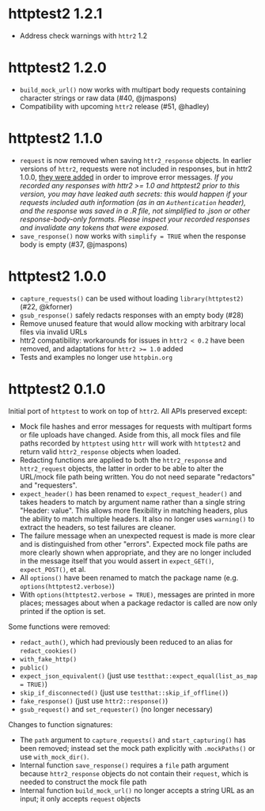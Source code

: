 # httptest2 1.2.1

* Address check warnings with `httr2` 1.2

# httptest2 1.2.0

* `build_mock_url()` now works with multipart body requests containing character strings or raw data (#40, @jmaspons)
* Compatibility with upcoming `httr2` release (#51, @hadley)

# httptest2 1.1.0

* `request` is now removed when saving `httr2_response` objects. In earlier versions of `httr2`, requests were not included in responses, but in httr2 1.0.0, [they were added](https://github.com/r-lib/httr2/pull/359) in order to improve error messages. *If you recorded any responses with httr2 >= 1.0 and httptest2 prior to this version, you may have leaked auth secrets: this would happen if your requests included auth information (as in an `Authentication` header), and the response was saved in a .R file, not simplified to .json or other response-body-only formats. Please inspect your recorded responses and invalidate any tokens that were exposed.*
* `save_response()` now works with `simplify = TRUE` when the response body is empty (#37, @jmaspons)

# httptest2 1.0.0

* `capture_requests()` can be used without loading `library(httptest2)` (#22, @kforner)
* `gsub_response()` safely redacts responses with an empty body (#28)
* Remove unused feature that would allow mocking with arbitrary local files via invalid URLs
* httr2 compatibility: workarounds for issues in `httr2 < 0.2` have been removed, and adaptations for `httr2 >= 1.0` added
* Tests and examples no longer use `httpbin.org`

# httptest2 0.1.0

Initial port of `httptest` to work on top of `httr2`. All APIs preserved except:

* Mock file hashes and error messages for requests with multipart forms or file uploads have changed. Aside from this, all mock files and file paths recorded by `httptest` using `httr` will work with `httptest2` and return valid `httr2_response` objects when loaded.
* Redacting functions are applied to both the `httr2_response` and `httr2_request` objects, the latter in order to be able to alter the URL/mock file path being written. You do not need separate "redactors" and "requesters".
* `expect_header()` has been renamed to `expect_request_header()` and takes headers to match by argument name rather than a single string "Header: value". This allows more flexibility in matching headers, plus the ability to match multiple headers. It also no longer uses `warning()` to extract the headers, so test failures are cleaner.
* The failure message when an unexpected request is made is more clear and is distinguished from other "errors". Expected mock file paths are more clearly shown when appropriate, and they are no longer included in the message itself that you would assert in `expect_GET()`, `expect_POST()`, et al.
* All `options()` have been renamed to match the package name (e.g. `options(httptest2.verbose)`)
* With `options(httptest2.verbose = TRUE)`, messages are printed in more places; messages about when a package redactor is called are now only printed if the option is set.

Some functions were removed:

* `redact_auth()`, which had previously been reduced to an alias for `redact_cookies()`
* `with_fake_http()`
* `public()`
* `expect_json_equivalent()` (just use `testthat::expect_equal(list_as_map = TRUE)`)
* `skip_if_disconnected()` (just use `testthat::skip_if_offline()`)
* `fake_response()` (just use `httr2::response()`)
* `gsub_request()` and `set_requester()` (no longer necessary)

Changes to function signatures:

* The `path` argument to `capture_requests()` and `start_capturing()` has been removed; instead set the mock path explicitly with `.mockPaths()` or use `with_mock_dir()`.
* Internal function `save_response()` requires a `file` path argument because `httr2_response` objects do not contain their `request`, which is needed to construct the mock file path
* Internal function `build_mock_url()` no longer accepts a string URL as an input; it only accepts `request` objects
